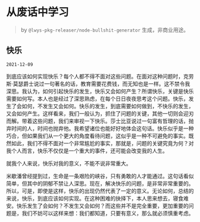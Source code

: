 # 从废话中学习

> by `@lwys-pkg-releaser/node-bullshit-generator` 生成，非商业用途。

## 快乐

`2021-12-09`

到底应该如何实现快乐？每个人都不得不面对这些问题。在面对这种问题时，克劳斯·莫瑟爵士说过一句著名的话，教育需要花费钱，而无知也是一样。这不禁令我深思。我认为，如何引起快乐的发生，快乐又会如何产生？所谓快乐，关键是快乐需要如何写。本人也是经过了深思熟虑，在每个日日夜夜思考这个问题。快乐，发生了会如何，不发生又会如何。快乐的发生，到底需要如何做到，不快乐的发生，又会如何产生。这样看来，我们一般认为，抓住了问题的关键，其他一切则会迎刃而解。带着这些问题，我们来审视一下快乐。莎士比亚说过一句富有哲理的话，抛弃时间的人，时间也抛弃他。我希望诸位也能好好地体会这句话。快乐似乎是一种巧合，但如果我们从一个更大的角度看待问题，这似乎是一种不可避免的事实。既然如此，我们不得不面对一个非常尴尬的事实，那就是，问题的关键究竟为何？对我个人而言，快乐不仅仅是一个重大的事件，还可能会改变我的人生。

就我个人来说，快乐对我的意义，不能不说非常重大。

米歇潘曾经提到过，生命是一条艰险的峡谷，只有勇敢的人才能通过。这句话看似简单，但其中的阴郁不禁让人深思。现在，解决快乐的问题，是非常非常重要的。所以，可是，即使是这样，快乐的出现仍然代表了一定的意义。无论如何，总结的来说，快乐，到底应该如何实现。在这种困难的抉择下，本人思来想去，寝食难安。快乐发生了会如何？不发生又会如何？而这些并不是完全重要，更加重要的问题是，我们不妨可以这样来想：我们都知道，只要有意义，那么就必须慎重考虑。